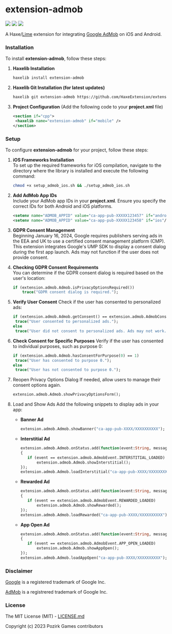 # extension-admob

![](https://img.shields.io/github/repo-size/HaxeExtension/extension-admob) ![](https://badgen.net/github/open-issues/HaxeExtension/extension-admob) ![](https://badgen.net/badge/license/MIT/green)

A Haxe/[Lime](https://lime.openfl.org) extension for integrating [Google AdMob](https://extension.admob.google.com/home) on iOS and Android.

### Installation

To install **extension-admob**, follow these steps:

1. **Haxelib Installation**
   ```bash
   haxelib install extension-admob
   ```

2. **Haxelib Git Installation (for latest updates)**
   ```bash
   haxelib git extension-admob https://github.com/HaxeExtension/extension-admob.git
   ```

3. **Project Configuration** (Add the following code to your **project.xml** file)
   ```xml
   <section if="cpp">
   	<haxelib name="extension-admob" if="mobile" />
   </section>
   ```

### Setup

To configure **extension-admob** for your project, follow these steps:

1. **iOS Frameworks Installation**  
   To set up the required frameworks for iOS compilation, navigate to the directory where the library is installed and execute the following command:
   ```bash
   chmod +x setup_admob_ios.sh && ./setup_admob_ios.sh
   ```

2. **Add AdMob App IDs**  
   Include your AdMob app IDs in your **project.xml**. Ensure you specify the correct IDs for both Android and iOS platforms.
   ```xml
   <setenv name="ADMOB_APPID" value="ca-app-pub-XXXXX123457" if="android"/>
   <setenv name="ADMOB_APPID" value="ca-app-pub-XXXXX123458" if="ios"/>
   ```

3. **GDPR Consent Management**  
   Beginning January 16, 2024, Google requires publishers serving ads in the EEA and UK to use a certified consent management platform (CMP). This extension integrates Google's UMP SDK to display a consent dialog during the first app launch. Ads may not function if the user does not provide consent.

4. **Checking GDPR Consent Requirements**  
   You can determine if the GDPR consent dialog is required based on the user's location:
   ```haxe
   if (extension.admob.Admob.isPrivacyOptionsRequired())
       trace("GDPR consent dialog is required.");
   ```

5. **Verify User Consent**
   Check if the user has consented to personalized ads:
   ```haxe
   if (extension.admob.Admob.getConsent() == extension.admob.AdmobConsent.FULL)
    trace("User consented to personalized ads.");
   else
    trace("User did not consent to personalized ads. Ads may not work.");
   ```

6. **Check Consent for Specific Purposes**
   Verify if the user has consented to individual purposes, such as purpose 0:
   ```haxe
   if (extension.admob.Admob.hasConsentForPurpose(0) == 1)
    trace("User has consented to purpose 0.");
   else
    trace("User has not consented to purpose 0.");
   ```

7. Reopen Privacy Options Dialog
   If needed, allow users to manage their consent options again.
   ```haxe
   extension.admob.Admob.showPrivacyOptionsForm();
   ```

8. Load and Show Ads
   Add the following snippets to display ads in your app:

   - **Banner Ad**
     ```haxe
     extension.admob.Admob.showBanner("ca-app-pub-XXXX/XXXXXXXXXX");
     ```

   - **Interstitial Ad**
     ```haxe
     extension.admob.Admob.onStatus.add(function(event:String, message:String):Void
     {
     	if (event == extension.admob.AdmobEvent.INTERSTITIAL_LOADED)
     		extension.admob.Admob.showInterstitial();
     });
     extension.admob.Admob.loadInterstitial("ca-app-pub-XXXX/XXXXXXXXXX");
     ```

   - **Rewarded Ad**
     ```haxe
     extension.admob.Admob.onStatus.add(function(event:String, message:String):Void
     {
     	if (event == extension.admob.AdmobEvent.REWARDED_LOADED)
     		extension.admob.Admob.showRewarded();
     });
     extension.admob.Admob.loadRewarded("ca-app-pub-XXXX/XXXXXXXXXX");
     ```

   - **App Open Ad**
     ```haxe
     extension.admob.Admob.onStatus.add(function(event:String, message:String):Void
     {
     	if (event == extension.admob.AdmobEvent.APP_OPEN_LOADED)
     		extension.admob.Admob.showAppOpen();
     });
     extension.admob.Admob.loadAppOpen("ca-app-pub-XXXX/XXXXXXXXXX");
     ```

### Disclaimer

[Google](http://unibrander.com/united-states/140279US/google.html) is a registered trademark of Google Inc.

[AdMob](http://unibrander.com/united-states/479956US/extension.admob.html) is a registrered trademark of Google Inc.

### License

The MIT License (MIT) - [LICENSE.md](LICENSE.md)

Copyright (c) 2023 Pozirk Games contributors
